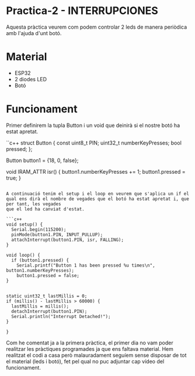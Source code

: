 # Practica-2 - INTERRUPCIONES

Aquesta pràctica veurem com podem controlar 2 leds de manera periòdica amb l'ajuda d'unt botó.

# Material

- ESP32
- 2 diodes LED
- Botó

# Funcionament

Primer definirem la tupla Button i un void que deinirà si el nostre botó ha estat apretat.

``c++
struct Button {
  const uint8_t PIN;
  uint32_t numberKeyPresses;
  bool pressed;
};

Button button1 = {18, 0, false};

void IRAM_ATTR isr() {
  button1.numberKeyPresses += 1;
  button1.pressed = true;
}
```

A continuació tenim el setup i el loop en veurem que s'aplica un if el qual ens dirà el nombre de vegades que el botó ha estat apretat i, que per tant, les vegades
que el led ha canviat d'estat.

```c++
void setup() {
  Serial.begin(115200);
  pinMode(button1.PIN, INPUT_PULLUP);
  attachInterrupt(button1.PIN, isr, FALLING);
}

void loop() {
  if (button1.pressed) {
    Serial.printf("Button 1 has been pressed %u times\n", button1.numberKeyPresses);
    button1.pressed = false;
}


static uint32_t lastMillis = 0;
if (millis() - lastMillis > 60000) {
  lastMillis = millis();
  detachInterrupt(button1.PIN);
  Serial.println("Interrupt Detached!");
}

}
```

Com he comentat ja a la primera pràctica, el primer dia no vam poder realitzar les pràctiques programades ja que ens faltava material. Hem realitzat el codi a casa
però malauradament seguíem sense disposar de tot el material (leds i botó), fet pel qual no puc adjuntar cap vídeo del funcionament.
